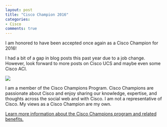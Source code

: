 ```yaml
---
layout: post
title: "Cisco Champion 2016"
categories:
- Cisco
comments: true
---
```

I am honored to have been accepted once again as a Cisco Champion for 2016!

I had a bit of a gap in blog posts this past year due to a job change. However, look forward to more posts on Cisco UCS and maybe even some Cisco ACI.

![](https://communities.cisco.com/servlet/JiveServlet/previewBody/64861-102-1-116340/logo.PNG)

I am a member of the Cisco Champions Program. Cisco Champions are passionate about Cisco and enjoy sharing our knowledge, expertise, and thoughts across the social web and with Cisco. I am not a representative of Cisco. My views as a Cisco Champion are my own.

[Learn more information about the Cisco Champions program and related benefits.](http://www.cisco.com/web/about/facts_info/champions.html)
